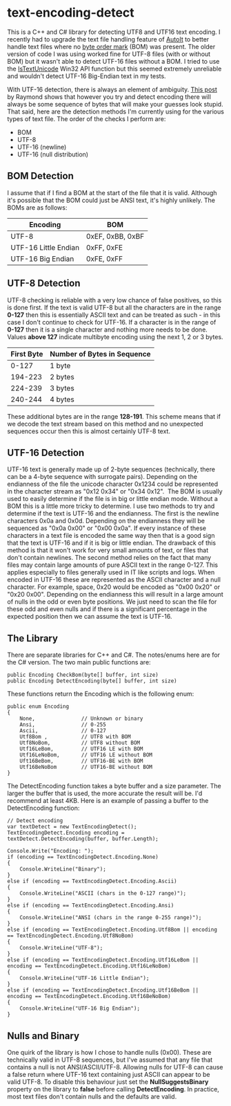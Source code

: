 # text-encoding-detect
This is a C++ and C# library for detecting UTF8 and UTF16 text encoding. I recently had to upgrade the text file handling feature of [AutoIt](https://www.autoitscript.com/site/autoit/) to better handle text files where no [byte order mark](http://en.wikipedia.org/wiki/Byte_order_mark) (BOM) was present. The older version of code I was using worked fine for UTF-8 files (with or without BOM) but it wasn't able to detect UTF-16 files without a BOM. I tried to use the [IsTextUnicode](http://msdn.microsoft.com/en-us/library/windows/desktop/dd318672(v=vs.85).aspx) Win32 API function but this seemed extremely unreliable and wouldn't detect UTF-16 Big-Endian text in my tests. 

With UTF-16 detection, there is always an element of ambiguity. [This post](http://blogs.msdn.com/b/oldnewthing/archive/2007/04/17/2158334.aspx) by Raymond shows that however you try and detect encoding there will always be some sequence of bytes that will make your guesses look stupid. That said, here are the detection methods I'm currently using for the various types of text file. The order of the checks I perform are:

*   BOM
*   UTF-8
*   UTF-16 (newline)
*   UTF-16 (null distribution)

## BOM Detection 
I assume that if I find a BOM at the start of the file that it is valid. Although it's possible that the BOM could just be ANSI text, it's highly unlikely. The BOMs are as follows:

|Encoding              |BOM               |
|----------------------|------------------|
| UTF-8                | 0xEF, 0xBB, 0xBF |
| UTF-16 Little Endian | 0xFF, 0xFE       |
| UTF-16 Big Endian    | 0xFE, 0xFF       |


## UTF-8 Detection
UTF-8 checking is reliable with a very low chance of false positives, so this is done first. If the text is valid UTF-8 but all the characters are in the range **0-127** then this is essentially ASCII text and can be treated as such - in this case I don't continue to check for UTF-16. If a character is in the range of **0-127** then it is a single character and nothing more needs to be done. Values **above 127** indicate multibyte encoding using the next 1, 2 or 3 bytes.

|First Byte |Number of Bytes in Sequence|
|-----------|---------|
| 0-127     | 1 byte  |
| 194-223   | 2 bytes |
| 224-239   | 3 bytes |
| 240-244   | 4 bytes |

These additional bytes are in the range **128-191**. This scheme means that if we decode the text stream based on this method and no unexpected sequences occur then this is almost certainly UTF-8 text.   

## UTF-16 Detection 
UTF-16 text is generally made up of 2-byte sequences (technically, there can be a 4-byte sequence with surrogate pairs). Depending on the endianness of the file the unicode character 0x1234 could be represented in the character stream as "0x12 0x34" or "0x34 0x12".  The BOM is usually used to easily determine if the file is in big or little endian mode. Without a BOM this is a little more tricky to determine. I use two methods to try and determine if the text is UTF-16 and the endianness. The first is the newline characters 0x0a and 0x0d. Depending on the endianness they will be sequenced as "0x0a 0x00" or "0x00 0x0a". If every instance of these characters in a text file is encoded the same way then that is a good sign that the text is UTF-16 and if it is big or little endian. The drawback of this method is that it won't work for very small amounts of text, or files that don't contain newlines. The second method relies on the fact that many files may contain large amounts of pure ASCII text in the range 0-127. This applies especially to files generally used in IT like scripts and logs. When encoded in UTF-16 these are represented as the ASCII character and a null character. For example, space, 0x20 would be encoded as "0x00 0x20" or "0x20 0x00". Depending on the endianness this will result in a large amount of nulls in the odd or even byte positions. We just need to scan the file for these odd and even nulls and if there is a significant percentage in the expected position then we can assume the text is UTF-16.   

## The Library 
There are separate libraries for C++ and C#. The notes/enums here are for the C# version. The two main public functions are:

	public Encoding CheckBom(byte[] buffer, int size)
	public Encoding DetectEncoding(byte[] buffer, int size)

These functions return the Encoding which is the following enum:

	public enum Encoding
	{
		None,               // Unknown or binary
		Ansi,               // 0-255
		Ascii,              // 0-127
		Utf8Bom ,           // UTF8 with BOM
		Utf8NoBom,          // UTF8 without BOM
		Utf16LeBom,         // UTF16 LE with BOM
		Utf16LeNoBom,       // UTF16 LE without BOM
		Uft16BeBom,         // UTF16-BE with BOM
		Utf16BeNoBom        // UTF16-BE without BOM
	}

The DetectEncoding function takes a byte buffer and a size parameter. The larger the buffer that is used, the more accurate the result will be. I'd recommend at least 4KB. Here is an example of passing a buffer to the DetectEncoding function:

	// Detect encoding
	var textDetect = new TextEncodingDetect();
	TextEncodingDetect.Encoding encoding = textDetect.DetectEncoding(buffer, buffer.Length);
	
	Console.Write("Encoding: ");
	if (encoding == TextEncodingDetect.Encoding.None)
	{
		Console.WriteLine("Binary");
	}
	else if (encoding == TextEncodingDetect.Encoding.Ascii)
	{
		Console.WriteLine("ASCII (chars in the 0-127 range)");
	}
	else if (encoding == TextEncodingDetect.Encoding.Ansi)
	{
		Console.WriteLine("ANSI (chars in the range 0-255 range)");
	}
	else if (encoding == TextEncodingDetect.Encoding.Utf8Bom || encoding == TextEncodingDetect.Encoding.Utf8NoBom)
	{
		Console.WriteLine("UTF-8");
	}
	else if (encoding == TextEncodingDetect.Encoding.Utf16LeBom || encoding == TextEncodingDetect.Encoding.Utf16LeNoBom)
	{
		Console.WriteLine("UTF-16 Little Endian");
	}
	else if (encoding == TextEncodingDetect.Encoding.Utf16BeBom || encoding == TextEncodingDetect.Encoding.Utf16BeNoBom)
	{
		Console.WriteLine("UTF-16 Big Endian");
	}

## Nulls and Binary
One quirk of the library is how I chose to handle nulls (0x00). These are technically valid in UTF-8 sequences, but I've assumed that any file that contains a null is not ANSI/ASCII/UTF-8. Allowing nulls for UTF-8 can cause a false return where UTF-16 text containing just ASCII can appear to be valid UTF-8. To disable this behaviour just set the **NullSuggestsBinary** property on the library to **false** before calling **DetectEncoding**. In practice, most text files don't contain nulls and the defaults are valid.